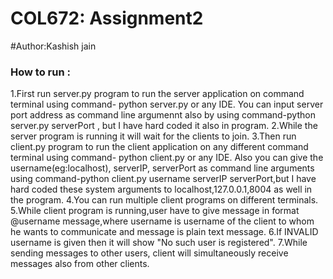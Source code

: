 # COL672: Assignment2
#Author:Kashish jain


### __How to run :__

 1.First run server.py program to run the server application on command terminal using command- python server.py or any IDE.
   You can input server port address as command line argumennt also by using command-python server.py serverPort ,
   but I have hard coded it also in program.
 2.While the server program is running it will wait for the clients to join.
 3.Then run client.py program to run the client application on any different command terminal using command- python client.py 
   or any IDE.
   Also you can give the username(eg:localhost), serverIP, serverPort as command line arguments using command-python client.py
   username serverIP serverPort,but I have hard coded these system arguments to localhost,127.0.0.1,8004 as well in the program.
 4.You can run multiple client programs on different terminals.
 5.While client program is running,user have to give message in format @username message,where username is username of the client
   to whom he wants to communicate and message is plain text message.
 6.If INVALID username is given then it will show "No such user is registered".
 7.While sending messages to other users, client will simultaneously receive messages also from other clients.

    